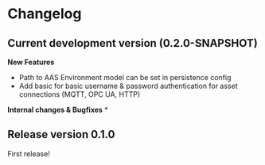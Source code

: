 # Changelog

## Current development version (0.2.0-SNAPSHOT)

**New Features**
* Path to AAS Environment model can be set in persistence config
* Add basic for basic username & password authentication for asset connections (MQTT, OPC UA, HTTP)

**Internal changes & Bugfixes**
*

## Release version 0.1.0

First release!
